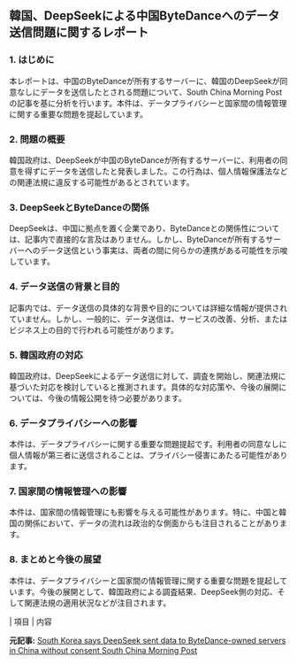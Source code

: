 ## 韓国、DeepSeekによる中国ByteDanceへのデータ送信問題に関するレポート

### 1. はじめに

本レポートは、中国のByteDanceが所有するサーバーに、韓国のDeepSeekが同意なしにデータを送信したとされる問題について、South China Morning Postの記事を基に分析を行います。本件は、データプライバシーと国家間の情報管理に関する重要な問題を提起しています。

### 2. 問題の概要

韓国政府は、DeepSeekが中国のByteDanceが所有するサーバーに、利用者の同意を得ずにデータを送信したと発表しました。この行為は、個人情報保護法などの関連法規に違反する可能性があるとされています。

### 3. DeepSeekとByteDanceの関係

DeepSeekは、中国に拠点を置く企業であり、ByteDanceとの関係性については、記事内で直接的な言及はありません。しかし、ByteDanceが所有するサーバーへのデータ送信という事実は、両者の間に何らかの連携がある可能性を示唆しています。

### 4. データ送信の背景と目的

記事内では、データ送信の具体的な背景や目的については詳細な情報が提供されていません。しかし、一般的に、データ送信は、サービスの改善、分析、またはビジネス上の目的で行われる可能性があります。

### 5. 韓国政府の対応

韓国政府は、DeepSeekによるデータ送信に対して、調査を開始し、関連法規に基づいた対応を検討していると推測されます。具体的な対応策や、今後の展開については、今後の情報公開を待つ必要があります。

### 6. データプライバシーへの影響

本件は、データプライバシーに関する重要な問題提起です。利用者の同意なしに個人情報が第三者に送信されることは、プライバシー侵害にあたる可能性があります。

### 7. 国家間の情報管理への影響

本件は、国家間の情報管理にも影響を与える可能性があります。特に、中国と韓国の関係において、データの流れは政治的な側面からも注目されることがあります。

### 8. まとめと今後の展望

本件は、データプライバシーと国家間の情報管理に関する重要な問題を提起しています。今後の展開として、韓国政府による調査結果、DeepSeek側の対応、そして関連法規の適用状況などが注目されます。

| 項目 | 内容 

**元記事:** [South Korea says DeepSeek sent data to ByteDance-owned servers in China without consent South China Morning Post](https://www.scmp.com/video/asia/3307914/south-korea-says-deepseek-sent-data-bytedance-owned-servers-china-without-consent)